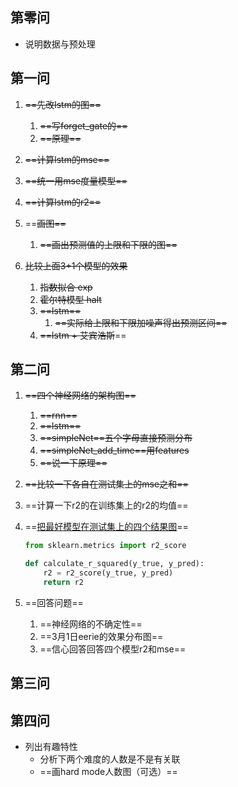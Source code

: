 ## 第零问

- 说明数据与预处理

## 第一问

1. ~~==先改lstm的图==~~
   1. ~~==写forget_gate的==~~
   2. ~~==原理==~~
2. ~~==计算lstm的mse==~~
3. ~~==统一用mse度量模型==~~
4. ~~==计算lstm的r2==~~
5. ==~~画图==~~
   1. ~~==画出预测值的上限和下限的图==~~



1. ~~比较上面3+1个模型的效果~~
   1. ~~指数拟合 exp~~
   2. ~~霍尔特模型 halt~~
   3. ~~==lstm==~~ 
      1. ~~==实际给上限和下限加噪声得出预测区间==~~
   4. ~~==lstm + 艾宾浩斯~~==

## 第二问

1. ~~==四个神经网络的架构图==~~

   1. ~~==rnn==~~
   2. ~~==lstm==~~
   3. ~~==simpleNet==五个字母直接预测分布~~
   4. ~~==simpleNet_add_time==用features~~
   5. ~~==说一下原理==~~

2. ~~==比较一下各自在测试集上的mse之和==~~

3. ==计算一下r2的在训练集上的r2的均值==

4. ==<u>把最好模型在测试集上的四个结果图</u>==

   ```python
   from sklearn.metrics import r2_score
   
   def calculate_r_squared(y_true, y_pred):
       r2 = r2_score(y_true, y_pred)
       return r2
   ```

5. ==回答问题==

   1. ==神经网络的不确定性==
   2. ==3月1日eerie的效果分布图==
   3. ==信心回答回答四个模型r2和mse==

## 第三问

## 第四问

- 列出有趣特性
  - 分析下两个难度的人数是不是有关联
  - ==画hard mode人数图（可选）==





